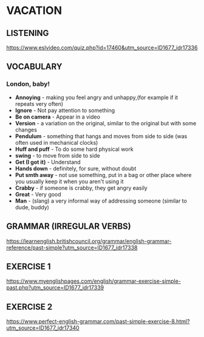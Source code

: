 # VACATION
## LISTENING
https://www.eslvideo.com/quiz.php?id=17460&utm_source=ID1677_idr17336
## VOCABULARY
### London, baby!
- **Annoying** - making you feel angry and unhappy,(for example if it repeats very often)
- **Ignore** - Not pay attention to something
- **Be on camera** - Appear in a video
- **Version** - a variation on the original, similar to the original but with some changes
- **Pendulum** - something that hangs and moves from side to side (was often used in mechanical clocks)
- **Huff and puff** - To do some hard physical work
- **swing** - to move from side to side
- **Get (I got it)** - Understand
- **Hands down** - definitely, for sure, without doubt
- **Put smth away** - not use something, put in a bag or other place where you usually keep it when you aren't using it
- **Crabby** - if someone is crabby, they get angry easily
- **Great** - Very good
- **Man** - (slang) a very informal way of addressing someone (similar to dude, buddy)
## GRAMMAR (IRREGULAR VERBS)
https://learnenglish.britishcouncil.org/grammar/english-grammar-reference/past-simple?utm_source=ID1677_idr17338
## EXERCISE 1
https://www.myenglishpages.com/english/grammar-exercise-simple-past.php?utm_source=ID1677_idr17339
## EXERCISE 2
https://www.perfect-english-grammar.com/past-simple-exercise-8.html?utm_source=ID1677_idr17340